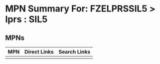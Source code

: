 



# MPN Summary For: FZELPRSSIL5 > lprs : SIL5

## MPNs
  

|MPN|Direct Links|Search Links|
| :--- | :--- | :--- |
||||
